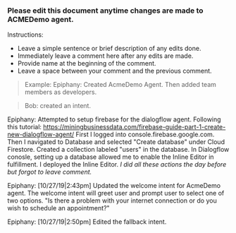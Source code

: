 ### Please edit this document anytime changes are made to ACMEDemo agent.

Instructions:
* Leave a simple sentence or brief description of any edits done.
* Immediately leave a comment here after any edits are made.
* Provide name at the beginning of the comment.
* Leave a space between your comment and the previous comment.

> Example:
> Epiphany: Created AcmeDemo Agent. Then added team members as developers.

> Bob: created an intent.

Epiphany: Attempted to setup firebase for the dialogflow agent. Following this tutorial:
https://miningbusinessdata.com/firebase-guide-part-1-create-new-dialogflow-agent/
First I logged into console.firebase.google.com.
Then I navigated to Database and selected "Create database" under Cloud Firestore.
Created a collection labeled "users" in the database.
In Dialogflow conosle, setting up a database allowed me to enable the Inline Editor in fulfillment.
I deployed the Inline Editor. _I did all these actions the day before but forgot to leave comment._

Epiphany: [10/27/19|2:43pm] Updated the welcome intent for AcmeDemo agent. The welcome intent will greet user and
prompt user to select one of two options. "Is there a problem with your internet connection or do you wish to schedule an appointment?"

Epiphany: [10/27/19|2:50pm] Edited the fallback intent.
